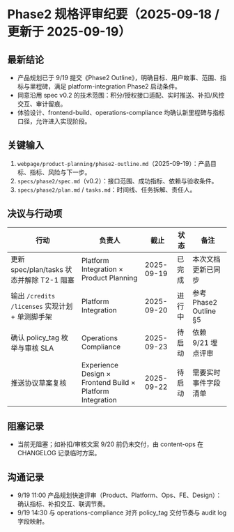 ﻿# Phase2 规格评审纪要（2025-09-18 / 更新于 2025-09-19）

## 最新结论
- 产品规划已于 9/19 提交《Phase2 Outline》，明确目标、用户故事、范围、指标与里程碑，满足 platform-integration Phase2 启动条件。
- 同意沿用 spec v0.2 的技术范围：积分/授权接口适配、实时推送、补扣/风控交互、审计留痕。
- 体验设计、frontend-build、operations-compliance 均确认新里程碑与指标口径，允许进入实现阶段。

## 关键输入
1. `webpage/product-planning/phase2-outline.md`（2025-09-19）：产品目标、指标、风险与下一步。
2. `specs/phase2/spec.md`（v0.2）：接口范围、成功指标、依赖与验收条件。
3. `specs/phase2/plan.md` / `tasks.md`：时间线、任务拆解、责任人。

## 决议与行动项
| 行动 | 负责人 | 截止 | 状态 | 备注 |
| ---- | ------ | ---- | ---- | ---- |
| 更新 spec/plan/tasks 状态并解除 T2-1 阻塞 | Platform Integration × Product Planning | 2025-09-19 | 已完成 | 本次文档更新已同步 |
| 输出 `/credits` `/licenses` 实现计划 + 单测脚手架 | Platform Integration | 2025-09-20 | 进行中 | 参考 Phase2 Outline §5 |
| 确认 policy_tag 枚举与审核 SLA | Operations Compliance | 2025-09-23 | 待启动 | 依赖 9/21 埋点评审 |
| 推送协议草案复核 | Experience Design × Frontend Build × Platform Integration | 2025-09-22 | 待启动 | 需要实时事件字段清单 |

## 阻塞记录
- 当前无阻塞；如补扣/审核文案 9/20 前仍未交付，由 content-ops 在 CHANGELOG 记录临时方案。

## 沟通记录
- 9/19 11:00 产品规划快速评审（Product、Platform、Ops、FE、Design）：确认指标、补扣交互、联调节奏。
- 9/19 14:30 与 operations-compliance 对齐 policy_tag 交付节奏与 audit log 字段映射。
